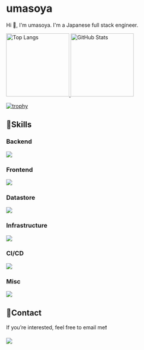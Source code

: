 # umasoya

Hi 👋, I'm umasoya. I'm a Japanese full stack engineer.  

<p align="left">
    <a href="https://github.com/anuraghazra/github-readme-stats">
        <img height="170px" src="https://github-readme-stats.vercel.app/api/top-langs/?username=umasoya&layout=compact&theme=merko&hide=css,html," alt="Top Langs" />
    </a>
    <a href="https://github.com/anuraghazra/github-readme-stats">
        <img height="170px" src="https://github-readme-stats-3aet.vercel.app/api/?username=umasoya&show_icons=true&theme=merko" alt="GitHub Stats" />
    </a>
</p>

[![trophy](https://github-profile-trophy.vercel.app/?username=umasoya&theme=onedark)](https://github.com/umasoya/github-profile-trophy)


## 💪Skills

### ️Backend

<a href="https://skillicons.dev">
    <img src="https://skillicons.dev/icons?i=php,python,go,laravel" />
</a>

### Frontend

<a href="https://skillicons.dev">
    <img src="https://skillicons.dev/icons?i=next,react,typescript,html,scss,jquery,webpack,gulp,babel,vite,tailwind" />
</a>

### Datastore

<a href="https://skillicons.dev">
    <img src="https://skillicons.dev/icons?i=mysql,sqlite,redis," />
</a>

### Infrastructure

<a href="https://skillicons.dev">
    <img src="https://skillicons.dev/icons?i=aws,terraform,docker" />
</a>

### CI/CD

<a href="https://skillicons.dev">
    <img src="https://skillicons.dev/icons?i=githubactions,jenkins,ansible" />
</a>

### Misc

<a href="https://skillicons.dev">
    <img src="https://skillicons.dev/icons?i=github,vim,neovim,nginx,bash,cloudflare" />
</a>

## 📨Contact

If you’re interested, feel free to email me❗️

<a href="mailto:umasoya.0331+github_profile@gmail.com">
    <img src="https://skillicons.dev/icons?i=gmail" />
</a>
